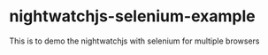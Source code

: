 # nightwatchjs-selenium-example
This is to demo the nightwatchjs with selenium for multiple browsers

